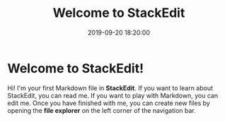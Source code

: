 ﻿---
title: "Welcome to StackEdit"
date: 2019-09-20 18:20:00
layout: single
comments: true
toc: true
categories: jekyll
tags: [markdown, stackedit]
---
# Welcome to StackEdit!

Hi! I'm your first Markdown file in **StackEdit**. If you want to learn about StackEdit, you can read me. If you want to play with Markdown, you can edit me. Once you have finished with me, you can create new files by opening the **file explorer** on the left corner of the navigation bar.
